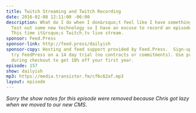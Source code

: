 ```yaml
---
title: Twitch Streaming and Twitch Recording
date: 2016-02-08 12:11:00 -06:00
description: What do I do when I don&rsquo;t feel like I have something to talk about?
  Test out some new technology so I have an excuse to record an episode of course!
  This time it&rsquo;s Twitch.tv live stream.
sponsor: Feed.Press
sponsor-link: http://feed.press/dailyish
sponsor-copy: Hosting and feed support provided by Feed.Press.  Sign-up today and
  try FeedPress on a 14 day trial (no contracts or commitments). Use promo code "dailyish"
  during checkout to get 10% off your first year.
episode: 157
show: dailyish
mp3: https://media.transistor.fm/cf6c62af.mp3
layout: episode
---
```


<em>Sorry the show notes for this episode were removed because Chris got lazy when we moved to our new CMS</em>.
